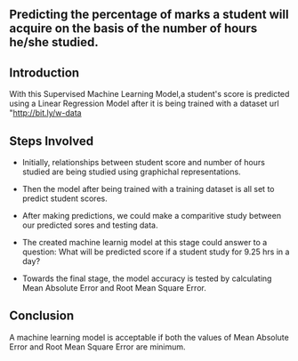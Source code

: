 ## Predicting the percentage of marks a student will acquire on the basis of the number of hours he/she studied.


## Introduction

With this Supervised Machine Learning Model,a student's score is predicted using a Linear Regression Model after it is being trained with a dataset url "http://bit.ly/w-data


## Steps Involved

* Initially, relationships between student score and number of hours studied are being studied using graphichal representations.

* Then the model after being trained with a training dataset is all set to predict student scores.

* After making predictions, we could make a comparitive study between our predicted sores and testing data.

* The created machine learnig model at this stage could answer to a question: 
  What will be predicted score if a student study for 9.25 hrs in a day?

* Towards the final stage, the model accuracy is tested by calculating Mean Absolute Error and Root Mean Square Error.


## Conclusion

A machine learning model is acceptable if both the values of Mean Absolute Error and Root Mean Square Error are minimum.


